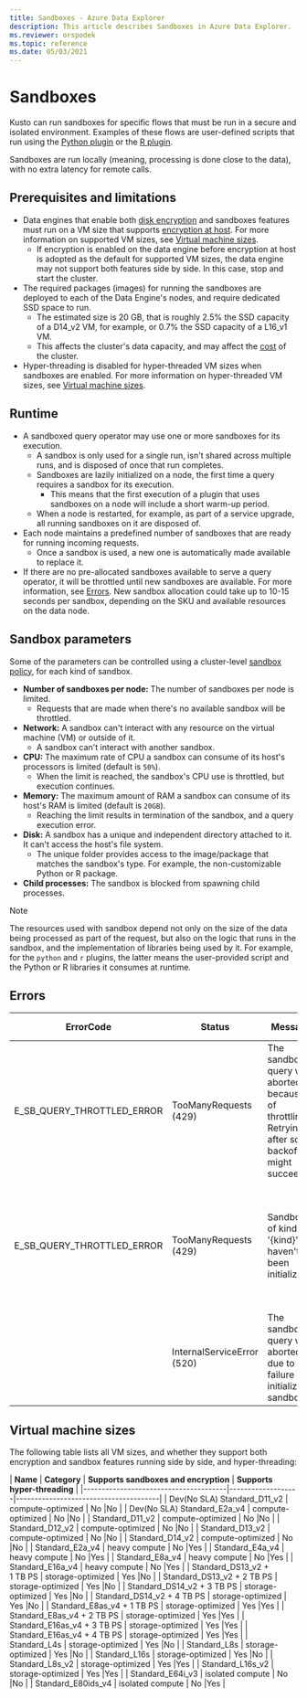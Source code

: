 ```yaml
---
title: Sandboxes - Azure Data Explorer
description: This article describes Sandboxes in Azure Data Explorer.
ms.reviewer: orspodek
ms.topic: reference
ms.date: 05/03/2021
---
```

# Sandboxes

Kusto can run sandboxes for specific flows that must be run in a secure and isolated environment.
Examples of these flows are user-defined scripts that run using the [Python plugin](../query/pythonplugin.md) or the [R plugin](../query/rplugin.md).

Sandboxes are run locally (meaning, processing is done close to the data), with no extra latency for remote calls.

## Prerequisites and limitations

* Data engines that enable both [disk encryption](../../security.md#data-protection) and sandboxes features must run on a VM size that supports [encryption at host](/azure/virtual-machines/disk-encryption#encryption-at-host---end-to-end-encryption-for-your-vm-data). For more information on supported VM sizes, see [Virtual machine sizes](#virtual-machine-sizes).
  * If encryption is enabled on the data engine before encryption at host is adopted as the default for supported VM sizes, the data engine may not support both features side by side. In this case, stop and start the cluster.
* The required packages (images) for running the sandboxes are deployed to each of the Data Engine's nodes, and require dedicated SSD space to run.
  * The estimated size is 20 GB, that is roughly 2.5% the SSD capacity of a D14_v2 VM, for example, or 0.7% the SSD capacity of a L16_v1 VM.
  * This affects the cluster's data capacity, and may affect the [cost](https://azure.microsoft.com/pricing/details/data-explorer) of the cluster.
* Hyper-threading is disabled for hyper-threaded VM sizes when sandboxes are enabled. For more information on hyper-threaded VM sizes, see [Virtual machine sizes](#virtual-machine-sizes).

## Runtime

* A sandboxed query operator may use one or more sandboxes for its execution.
  * A sandbox is only used for a single run, isn't shared across multiple runs, and is disposed of once that run completes.
  * Sandboxes are lazily initialized on a node, the first time a query requires a sandbox for its execution.
    * This means that the first execution of a plugin that uses sandboxes on a node will include a short warm-up period.
  * When a node is restarted, for example, as part of a service upgrade, all running sandboxes on it are disposed of.
* Each node maintains a predefined number of sandboxes that are ready for running incoming requests.
  * Once a sandbox is used, a new one is automatically made available to replace it.
* If there are no pre-allocated sandboxes available to serve a query operator, it will be throttled until new sandboxes are available. For more information, see [Errors](#errors). New sandbox allocation could take up to 10-15 seconds per sandbox, depending on the SKU and available resources on the data node. 

## Sandbox parameters

Some of the  parameters can be controlled using a cluster-level [sandbox policy](../management/sandboxpolicy.md), for each kind of sandbox.

* **Number of sandboxes per node:** The number of sandboxes per node is limited.
  * Requests that are made when there's no available sandbox will be throttled.
* **Network:** A sandbox can't interact with any resource on the virtual machine (VM) or outside of it.
  * A sandbox can't interact with another sandbox.
* **CPU:** The maximum rate of CPU a sandbox can consume of its host's processors is limited (default is `50%`).
  * When the limit is reached, the sandbox's CPU use is throttled, but execution continues.
* **Memory:** The maximum amount of RAM a sandbox can consume of its host's RAM is limited (default is `20GB`).
  * Reaching the limit results in termination of the sandbox, and a query execution error.
* **Disk:** A sandbox has a unique and independent directory attached to it. It can't access the host's file system.
  * The unique folder provides access to the image/package that matches the sandbox's type. For example, the non-customizable Python or R package.
* **Child processes:** The sandbox is blocked from spawning child processes.

> [!NOTE]
> The resources used with sandbox depend not only on the size of the data being processed as part of the request,
> but also on the logic that runs in the sandbox, and the implementation of libraries being used by it.
> For example, for the `python` and `r` plugins, the latter means the user-provided script and the Python or R libraries it consumes at runtime.

## Errors

|ErrorCode                 |Status                     |Message                                                                                            |Potential reason                                                                                                    |
|--------------------------|---------------------------|---------------------------------------------------------------------------------------------------|--------------------------------------------------------------------------------------------------------------------|
|E_SB_QUERY_THROTTLED_ERROR|TooManyRequests (429)      |The sandboxed query was aborted because of throttling. Retrying after some backoff might succeed   |There are no available sandboxes on the target node. New sandboxes should become available in a few seconds         |
|E_SB_QUERY_THROTTLED_ERROR|TooManyRequests (429)      |Sandboxes of kind '{kind}' haven't yet been initialized                                            |The sandbox policy has recently changed. New sandboxes obeying the new policy will become available in a few seconds|
|                          |InternalServiceError (520) |The sandboxed query was aborted due to a failure in initializing sandboxes                         |An unexpected infrastructure failure.                         |


## Virtual machine sizes

The following table lists all VM sizes, and  whether they support both encryption and sandbox features running side by side, and hyper-threading:

| **Name**                              | **Category**      | **Supports sandboxes and encryption** | **Supports hyper-threading** |
|---------------------------------------|-------------------|---------------------------------------|
| Dev(No SLA) Standard_D11_v2           | compute-optimized | No                                    |No                            |
| Dev(No SLA) Standard_E2a_v4           | compute-optimized | No                                    |No                            |
| Standard_D11_v2                       | compute-optimized | No                                    |No                            |
| Standard_D12_v2                       | compute-optimized | No                                    |No                            |
| Standard_D13_v2                       | compute-optimized | No                                    |No                            |
| Standard_D14_v2                       | compute-optimized | No                                    |No                            |
| Standard_E2a_v4                       | heavy compute     | No                                    |Yes                           |
| Standard_E4a_v4                       | heavy compute     | No                                    |Yes                           |
| Standard_E8a_v4                       | heavy compute     | No                                    |Yes                           |
| Standard_E16a_v4                      | heavy compute     | No                                    |Yes                           |
| Standard_DS13_v2 + 1&nbsp;TB&nbsp;PS  | storage-optimized | Yes                                   |No                            |
| Standard_DS13_v2 + 2&nbsp;TB&nbsp;PS  | storage-optimized | Yes                                   |No                            |
| Standard_DS14_v2 + 3&nbsp;TB&nbsp;PS  | storage-optimized | Yes                                   |No                            |
| Standard_DS14_v2 + 4&nbsp;TB&nbsp;PS  | storage-optimized | Yes                                   |No                            |
| Standard_E8as_v4 + 1&nbsp;TB&nbsp;PS  | storage-optimized | Yes                                   |Yes                           |
| Standard_E8as_v4 + 2&nbsp;TB&nbsp;PS  | storage-optimized | Yes                                   |Yes                           |
| Standard_E16as_v4 + 3&nbsp;TB&nbsp;PS | storage-optimized | Yes                                   |Yes                           |
| Standard_E16as_v4 + 4&nbsp;TB&nbsp;PS | storage-optimized | Yes                                   |Yes                           |
| Standard_L4s                          | storage-optimized | Yes                                   |No                            |
| Standard_L8s                          | storage-optimized | Yes                                   |No                            |
| Standard_L16s                         | storage-optimized | Yes                                   |No                            |
| Standard_L8s_v2                       | storage-optimized | Yes                                   |Yes                           |
| Standard_L16s_v2                      | storage-optimized | Yes                                   |Yes                           |
| Standard_E64i_v3                      | isolated compute  | No                                    |No                            |
| Standard_E80ids_v4                    | isolated compute  | No                                    |Yes                           |
